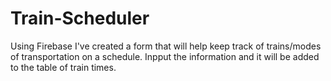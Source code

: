 # Train-Scheduler

Using Firebase I've created a form that will help keep track of trains/modes of transportation on a schedule. Inpput the information and it will be added to the table of train times. 